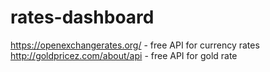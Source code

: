 # rates-dashboard

https://openexchangerates.org/ - free API for currency rates
http://goldpricez.com/about/api - free API for gold rate